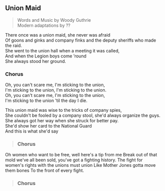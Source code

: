 ## Union Maid

> Words and Music by Woody Guthrie  
Modern adaptations by ??

There once was a union maid, she never was afraid  
Of goons and ginks and company finks and the deputy sheriffs who made the raid.  
She went to the union hall when a meeting it was called,  
And when the Legion boys come &rsquo;round  
She always stood her ground.

### Chorus

Oh, you can't scare me, I'm sticking to the union,  
I'm sticking to the union, I'm sticking to the union.  
Oh, you can't scare me, I'm sticking to the union,  
I'm sticking to the union 'til the day I die.

This union maid was wise to the tricks of company spies,  
She couldn't be fooled by a company stool, she'd always organize the guys.  
She always got her way when she struck for better pay.  
She'd show her card to the National Guard  
And this is what she'd say

> ### Chorus

Oh women who want to be free, well here's a tip from me
Break out of that mold we've all been sold, you've got a fighting history.
The fight for women's rights with the unions must union
Like Mother Jones gotta move them bones
To the front of every fight.

> ### Chorus
